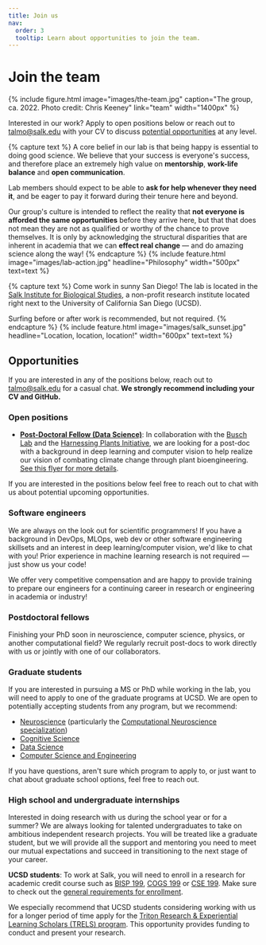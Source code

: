 ```yaml
---
title: Join us
nav:
  order: 3
  tooltip: Learn about opportunities to join the team.
---
```


# <i class="fas fa-user-plus"></i>Join the team

{%
  include figure.html
  image="images/the-team.jpg"
  caption="The group, ca. 2022. Photo credit: Chris Keeney"
  link="team"
  width="1400px"
%}

Interested in our work? Apply to open positions below or reach out to [talmo@salk.edu](mailto:talmo@salk.edu) with your CV to discuss [potential opportunities](#opportunities) at any level.


{% capture text %}
A core belief in our lab is that being happy is essential to doing good science. We believe that your success is everyone's success, and therefore place an extremely high value on **mentorship**, **work-life balance** and **open communication**.

Lab members should expect to be able to **ask for help whenever they need it**, and be eager to pay it forward during their tenure here and beyond.

Our group's culture is intended to reflect the reality that **not everyone is afforded the same opportunities** before they arrive here, but that that does not mean they are not as qualified or worthy of the chance to prove themselves. It is only by acknowledging the structural disparities that are inherent in academia that we can **effect real change** &mdash; and do amazing science along the way!
{% endcapture %}
{%
  include feature.html
  image="images/lab-action.jpg"
  headline="Philosophy"
  width="500px"
  text=text
%}


{% capture text %}
Come work in sunny San Diego! The lab is located in the [Salk Institute for Biological Studies](https://salk.edu), a non-profit research institute located right next to the University of California San Diego (UCSD).

Surfing before or after work is recommended, but not required.
{% endcapture %}
{%
  include feature.html
  image="images/salk_sunset.jpg"
  headline="Location, location, location!"
  width="600px"
  text=text
%}


## Opportunities

If you are interested in any of the positions below, reach out to [talmo@salk.edu](mailto:talmo@salk.edu) for a casual chat. **We strongly recommend including your CV and GitHub.**


### Open positions

- [**Post-Doctoral Fellow (Data Science)**](https://recruiting2.ultipro.com/SAL1013SIBS/JobBoard/6340e3d6-9512-4def-9fdf-68be001be337/OpportunityDetail?opportunityId=7340249b-5318-4aa6-a8ce-f91f8a06ec81): In collaboration with the [Busch Lab](https://busch.salk.edu/) and the [Harnessing Plants Initiative](https://www.salk.edu/harnessing-plants-initiative/), we are looking for a post-doc with a background in deep learning and computer vision to help realize our vision of combating climate change through plant bioengineering. [See this flyer for more details](https://talmolab.org/f/RAPTR_HPI_Recruitment.pdf).

If you are interested in the positions below feel free to reach out to chat with us about potential upcoming opportunities.

### Software engineers

We are always on the look out for scientific programmers! If you have a background in DevOps, MLOps, web dev or other software engineering skillsets and an interest in deep learning/computer vision, we'd like to chat with you! Prior experience in machine learning research is not required &mdash; just show us your code!

We offer very competitive compensation and are happy to provide training to prepare our engineers for a continuing career in research or engineering in academia or industry!

### Postdoctoral fellows

Finishing your PhD soon in neuroscience, computer science, physics, or another computational field? We regularly recruit post-docs to work directly with us or jointly with one of our collaborators.

### Graduate students

If you are interested in pursuing a MS or PhD while working in the lab, you will need to apply to one of the graduate programs at UCSD. We are open to potentially accepting students from any program, but we recommend:

- [Neuroscience](https://neurograd.ucsd.edu/index.html) (particularly the [Computational Neuroscience specialization](https://neurograd.ucsd.edu/program/comp-neuro/index.html))
- [Cognitive Science](https://cogsci.ucsd.edu/graduates/phd-program/index.html)
- [Data Science](https://datascience.ucsd.edu/academics/graduate/admissions/)
- [Computer Science and Engineering](https://cse.ucsd.edu/graduate/degree-programs)

If you have questions, aren't sure which program to apply to, or just want to chat about graduate school options, feel free to reach out.

### High school and undergraduate internships

Interested in doing research with us during the school year or for a summer? We are always looking for talented undergraduates to take on ambitious independent research projects. You will be treated like a graduate student, but we will provide all the support and mentoring you need to meet our mutual expectations and succeed in transitioning to the next stage of your career.

**UCSD students**: To work at Salk, you will need to enroll in a research for academic credit course such as [BISP 199](https://biology.ucsd.edu/education/undergrad/research/research-acad-cred/), [COGS 199](https://cogsci.ucsd.edu/undergraduates/student-resources/research.html) or [CSE 199](https://cse.ucsd.edu/undergraduate/cse199-independent-study-undergraduates). Make sure to check out the [general requirements for enrollment](https://students.ucsd.edu/academics/enroll/special-enrollment/special-studies-classes.html).

We especially recommend that UCSD students considering working with us for a longer period of time apply for the [Triton Research & Experiential Learning Scholars (TRELS) program](https://ugresearch.ucsd.edu/research-programs/trels/index.html). This opportunity provides funding to conduct and present your research.
